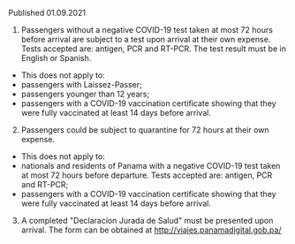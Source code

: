 Published 01.09.2021
1. Passengers without a negative COVID-19 test taken at most 72 hours before arrival are subject to a test upon arrival at their own expense. Tests accepted are: antigen, PCR and RT-PCR. The test result must be in English or Spanish.
- This does not apply to:
- passengers with Laissez-Passer;
- passengers younger than 12 years;
- passengers with a COVID-19 vaccination certificate showing that they were fully vaccinated at least 14 days before arrival.
2. Passengers could be subject to quarantine for 72 hours at their own expense.
- This does not apply to:
- nationals and residents of Panama with a negative COVID-19 test taken at most 72 hours before departure. Tests accepted are: antigen, PCR and RT-PCR;
- passengers with a COVID-19 vaccination certificate showing that they were fully vaccinated at least 14 days before arrival.
3. A completed "Declaracion Jurada de Salud" must be presented upon arrival. The form can be obtained at <a href="http://viajes.panamadigital.gob.pa/">http://viajes.panamadigital.gob.pa/</a>